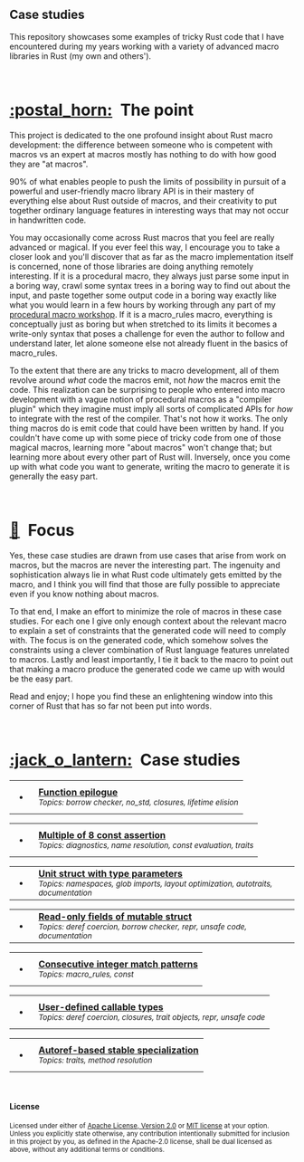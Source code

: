 ## Case&nbsp;studies

This repository showcases some examples of tricky Rust code that I have
encountered during my years working with a variety of advanced macro libraries
in Rust (my own and others').

<br>

<a name="the-point"></a>
# [:postal\_horn:](#the-point)&ensp;The point

This project is dedicated to the one profound insight about Rust macro
development: the difference between someone who is competent with macros vs an
expert at macros mostly has nothing to do with how good they are "at macros".

90% of what enables people to push the limits of possibility in pursuit of a
powerful and user-friendly macro library API is in their mastery of everything
else about Rust outside of macros, and their creativity to put together ordinary
language features in interesting ways that may not occur in handwritten code.

You may occasionally come across Rust macros that you feel are really advanced
or magical. If you ever feel this way, I encourage you to take a closer look and
you'll discover that as far as the macro implementation itself is concerned,
none of those libraries are doing anything remotely interesting. If it is a
procedural macro, they always just parse some input in a boring way, crawl some
syntax trees in a boring way to find out about the input, and paste together
some output code in a boring way exactly like what you would learn in a few
hours by working through any part of my [procedural macro workshop][workshop].
If it is a macro\_rules macro, everything is conceptually just as boring but
when stretched to its limits it becomes a write-only syntax that poses a
challenge for even the author to follow and understand later, let alone someone
else not already fluent in the basics of macro\_rules.

To the extent that there are any tricks to macro development, all of them
revolve around *what* code the macros emit, not *how* the macros emit the code.
This realization can be surprising to people who entered into macro development
with a vague notion of procedural macros as a "compiler plugin" which they
imagine must imply all sorts of complicated APIs for *how* to integrate with the
rest of the compiler. That's not how it works. The only thing macros do is emit
code that could have been written by hand. If you couldn't have come up with
some piece of tricky code from one of those magical macros, learning more "about
macros" won't change that; but learning more about every other part of Rust
will. Inversely, once you come up with what code you want to generate, writing
the macro to generate it is generally the easy part.

[workshop]: https://github.com/dtolnay/proc-macro-workshop

<br>

<a name="focus"></a>
# [:boot:](#focus)&ensp;Focus

Yes, these case studies are drawn from use cases that arise from work on macros,
but the macros are never the interesting part. The ingenuity and sophistication
always lie in what Rust code ultimately gets emitted by the macro, and I think
you will find that those are fully possible to appreciate even if you know
nothing about macros.

To that end, I make an effort to minimize the role of macros in these case
studies. For each one I give only enough context about the relevant macro to
explain a set of constraints that the generated code will need to comply with.
The focus is on the generated code, which somehow solves the constraints using a
clever combination of Rust language features unrelated to macros. Lastly and
least importantly, I tie it back to the macro to point out that making a macro
produce the generated code we came up with would be the easy part.

Read and enjoy; I hope you find these an enlightening window into this corner of
Rust that has so far not been put into words.

<br>

<a name="case-studies"></a>
# [:jack\_o\_lantern:](#case-studies)&ensp;Case studies

<table><tr><td><ul><li></li></ul></td><td><b>
<a href="https://github.com/dtolnay/case-studies/blob/master/function-epilogue/README.md">
Function epilogue</a></b><br>
<sub><i>Topics: borrow checker, no_std, closures, lifetime elision</i></sub><br>
</td></tr></table>

<table><tr><td><ul><li></li></ul></td><td><b>
<a href="https://github.com/dtolnay/case-studies/blob/master/bitfield-assertion/README.md">
Multiple of 8 const assertion</a></b><br>
<sub><i>Topics: diagnostics, name resolution, const evaluation, traits</i></sub><br>
</td></tr></table>

<table><tr><td><ul><li></li></ul></td><td><b>
<a href="https://github.com/dtolnay/case-studies/blob/master/unit-type-parameters/README.md">
Unit struct with type parameters</a></b><br>
<sub><i>Topics: namespaces, glob imports, layout optimization, autotraits, documentation</i></sub><br>
</td></tr></table>

<table><tr><td><ul><li></li></ul></td><td><b>
<a href="https://github.com/dtolnay/case-studies/blob/master/readonly-fields/README.md">
Read-only fields of mutable struct</a></b><br>
<sub><i>Topics: deref coercion, borrow checker, repr, unsafe code, documentation</i></sub><br>
</td></tr></table>

<table><tr><td><ul><li></li></ul></td><td><b>
<a href="https://github.com/dtolnay/case-studies/blob/master/integer-match/README.md">
Consecutive integer match patterns</a></b><br>
<sub><i>Topics: macro_rules, const</i></sub><br>
</td></tr></table>

<table><tr><td><ul><li></li></ul></td><td><b>
<a href="https://github.com/dtolnay/case-studies/blob/master/callable-types/README.md">
User-defined callable types</a></b><br>
<sub><i>Topics: deref coercion, closures, trait objects, repr, unsafe code</i></sub><br>
</td></tr></table>

<table><tr><td><ul><li></li></ul></td><td><b>
<a href="https://github.com/dtolnay/case-studies/blob/master/autoref-specialization/README.md">
Autoref-based stable specialization</a></b><br>
<sub><i>Topics: traits, method resolution</i></sub><br>
</td></tr></table>

<br>

#### License

<sup>
Licensed under either of <a href="LICENSE-APACHE">Apache License, Version
2.0</a> or <a href="LICENSE-MIT">MIT license</a> at your option.
</sup>

<br>

<sub>
Unless you explicitly state otherwise, any contribution intentionally submitted
for inclusion in this project by you, as defined in the Apache-2.0 license,
shall be dual licensed as above, without any additional terms or conditions.
</sub>
